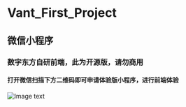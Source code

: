 # Vant_First_Project
## 微信小程序
### 数字东方自研前端，此为开源版，请勿商用
#### 打开微信扫描下方二维码即可申请体验版小程序，进行前端体验
![Image text](https://imgtu.com/i/fr3uMd)
